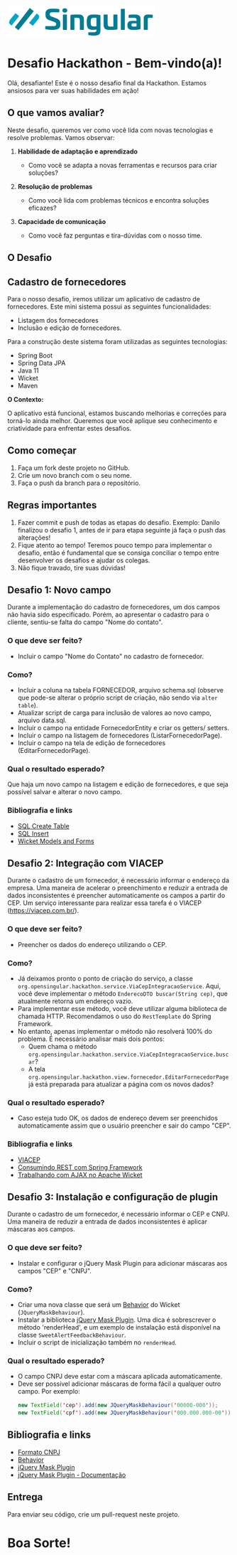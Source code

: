 <img src="singular.svg" height="70" alt="Singular">

# Desafio Hackathon - Bem-vindo(a)!

Olá, desafiante! Este é o nosso desafio final da Hackathon. Estamos ansiosos para ver suas habilidades em ação!

## O que vamos avaliar?

Neste desafio, queremos ver como você lida com novas tecnologias e resolve problemas. Vamos observar:

1. **Habilidade de adaptação e aprendizado**
    - Como você se adapta a novas ferramentas e recursos para criar soluções?

1. **Resolução de problemas**
    - Como você lida com problemas técnicos e encontra soluções eficazes?

1. **Capacidade de comunicação**
    - Como você faz perguntas e tira-dúvidas com o nosso time.

## O Desafio

## Cadastro de fornecedores

Para o nosso desafio, iremos utilizar um aplicativo de cadastro de fornecedores. Este mini sistema possui as seguintes funcionalidades:

- Listagem dos fornecedores
- Inclusão e edição de fornecedores.

Para a construção deste sistema foram utilizadas as seguintes tecnologias:

- Spring Boot
- Spring Data JPA
- Java 11
- Wicket
- Maven

**O Contexto:**

O aplicativo está funcional, estamos buscando melhorias e correções para torná-lo ainda melhor. Queremos que você aplique seu conhecimento e criatividade para enfrentar estes desafios.

## Como começar

1. Faça um fork deste projeto no GitHub.
2. Crie um novo branch com o seu nome.
3. Faça o push da branch para o repositório.

## Regras importantes

1. Fazer commit e push de todas as etapas do desafio. Exemplo: Danilo finalizou o desafio 1, antes de ir para etapa seguinte já faça o push das alterações!
2. Fique atento ao tempo! Teremos pouco tempo para implementar o desafio, então é fundamental que se consiga conciliar o tempo entre desenvolver os desafios e ajudar os colegas.
3. Não fique travado, tire suas dúvidas!

## Desafio 1: Novo campo

Durante a implementação do cadastro de fornecedores, um dos campos não havia sido especificado. Porém, ao apresentar o cadastro para o cliente, sentiu-se falta do campo "Nome do contato".

### O que deve ser feito?

- Incluir o campo "Nome do Contato" no cadastro de fornecedor.

### Como?

- Incluir a coluna na tabela FORNECEDOR, arquivo schema.sql (observe que pode-se alterar o próprio script de criação, não sendo via `alter table`).
- Atualizar script de carga para inclusão de valores ao novo campo, arquivo data.sql.
- Incluir o campo na entidade FornecedorEntity e criar os getters/ setters.
- Incluir o campo na listagem de fornecedores (ListarFornecedorPage).
- Incluir o campo na tela de edição de fornecedores (EditarFornecedorPage).

### Qual o resultado esperado?

Que haja um novo campo na listagem e edição de fornecedores, e que seja possível salvar e alterar o novo campo.

### Bibliografia e links

- [SQL Create Table](https://www.w3schools.com/sql/sql_create_table.asp)
- [SQL Insert](https://www.w3schools.com/sql/sql_insert.asp)
- [Wicket Models and Forms](https://nightlies.apache.org/wicket/guide/9.x/single.html#_wicket_models_and_forms)

## Desafio 2: Integração com VIACEP

Durante o cadastro de um fornecedor, é necessário informar o endereço da empresa. Uma maneira de acelerar o preenchimento e reduzir a entrada de dados inconsistentes é preencher automaticamente os campos a partir do CEP. Um serviço interessante para realizar essa tarefa é o VIACEP (https://viacep.com.br/).

### O que deve ser feito?

- Preencher os dados do endereço utilizando o CEP.

### Como?

- Já deixamos pronto o ponto de criação do serviço, a classe `org.opensingular.hackathon.service.ViaCepIntegracaoService`. Aqui, você deve implementar o método `EnderecoDTO buscar(String cep)`, que atualmente retorna um endereço vazio.
- Para implementar esse método, você deve utilizar alguma biblioteca de chamada HTTP. Recomendamos o uso do `RestTemplate` do Spring Framework.
- No entanto, apenas implementar o método não resolverá 100% do problema. É necessário analisar mais dois pontos:
    - Quem chama o método `org.opensingular.hackathon.service.ViaCepIntegracaoService.buscar`?
    - A tela `org.opensingular.hackathon.view.fornecedor.EditarFornecedorPage` já está preparada para atualizar a página com os novos dados?

### Qual o resultado esperado?

- Caso esteja tudo OK, os dados de endereço devem ser preenchidos automaticamente assim que o usuário preencher e sair do campo "CEP".

### Bibliografia e links

- [VIACEP](https://viacep.com.br/)
- [Consumindo REST com Spring Framework](https://spring.io/guides/gs/consuming-rest/)
- [Trabalhando com AJAX no Apache Wicket](https://nightlies.apache.org/wicket/guide/9.x/single.html#_working_with_ajax)

## Desafio 3: Instalação e configuração de plugin

Durante o cadastro de um fornecedor, é necessário informar o CEP e CNPJ. Uma maneira de reduzir a entrada de dados inconsistentes é aplicar máscaras aos campos.

### O que deve ser feito?

- Instalar e configurar o jQuery Mask Plugin para adicionar máscaras aos campos "CEP" e "CNPJ".

### Como?

- Criar uma nova classe que será um [Behavior](https://nightlies.apache.org/wicket/guide/9.x/single.html#_enriching_components_with_behaviors) do Wicket (`JQueryMaskBehaviour`).
- Instalar a biblioteca [jQuery Mask Plugin](https://github.com/igorescobar/jQuery-Mask-Plugin). Uma dica é sobrescrever o método 'renderHead', e um exemplo de instalação está disponível na classe `SweetAlertFeedbackBehaviour`.
- Incluir o script de inicialização também no `renderHead`.

### Qual o resultado esperado?

- O campo CNPJ deve estar com a máscara aplicada automaticamente.
- Deve ser possível adicionar máscaras de forma fácil a qualquer outro campo. Por exemplo:
    ``` java
    new TextField('cep').add(new JQueryMaskBehaviour('00000-000'));
    new TextField('cpf').add(new JQueryMaskBehaviour('000.000.000-00'));
    ```
  
## Bibliografia e links
- [Formato CNPJ](https://pt.wikipedia.org/wiki/Cadastro_Nacional_da_Pessoa_Jur%C3%ADdica#Formato)
- [Behavior](https://nightlies.apache.org/wicket/guide/9.x/single.html#_enriching_components_with_behaviors)
- [jQuery Mask Plugin](https://github.com/igorescobar/jQuery-Mask-Plugin)
- [jQuery Mask Plugin - Documentação](https://igorescobar.github.io/jQuery-Mask-Plugin/docs.html)

## Entrega
Para enviar seu código, crie um pull-request neste projeto.

# Boa Sorte!
